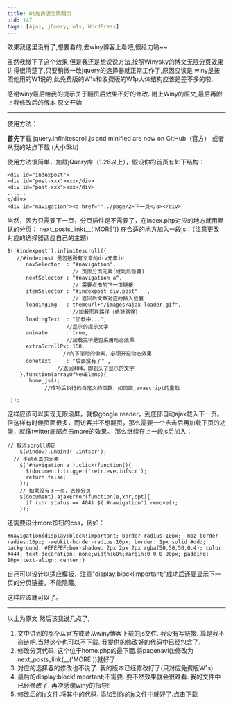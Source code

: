 ```yaml
---
title: W1免费版无限翻页
pid: 147
tags: [Ajax, jQuery, w1s, WordPress]
---
```

效果我这里没有了,想要看的,去winy博客上看吧,很给力哟~~

虽然我撤下了这个效果,但是我还是想说说方法,按照Winysky的博文[无限分页效果](http://winysky.com/unlimited-paging-effects)讲得很清楚了,只要稍微一改jquery的选择器就正常工作了,原因应该是 winy是按照他用的W1说的,此免费版的W1s和收费版的W1p大体结构应该是差不多的啦.

感谢winy最后给我的提示关于翻页后效果不好的修改.
附上Winy的原文,最后再附上我修改后的版本
原文开始

***
使用方法：

**首先**下载 jquery.infinitescroll.js and minified are now on GitHub（官方）
或者从我的站点下载 (大小5kb)

使用方法很简单，加载jQuery库（1.26以上），假设你的首页有如下结构：

    <div id="indexpost">
    <div id="post-xxx">xxx</div>
    <div id="post-xxx">xxx</div>
    ......
    </div>
    <div id="navigation"><a href=""../page/2>下一页</a></div>
当然，因为只需要下一页，分页插件是不需要了，在index.php对应的地方就用默认的分页：
next\_posts\_link(\_\_('MORE'))
在合适的地方加入一段js：（注意更改 对应的选择器适应自己的主题）

    $('#indexpost').infinitescroll({
       //#indexpost 是包括所有文章的div元素id
          navSelector  : "#navigation",
                         // 页面分页元素(成功后隐藏)
          nextSelector : "#navigation a",
                         // 需要点击的下一页链接
          itemSelector : "#indexpost div.post"   ,
                         // 返回后文章对应的插入位置
          loadingImg   : themeurl+"/images/ajax-loader.gif",
                         //加载图片路径（绝对路径）
          loadingText  : "加载中...",
                       //显示的提示文字
          animate      : true,
                       //加载完毕是否采用动态效果
          extraScrollPx: 150,
                      //向下滚动的像素，必须开启动态效果
          donetext     : "后面没有了" ,
                    //返回404，即到头了显示的文字
        },function(arrayOfNewElems){
           home_js();
                //成功后执行的自定义的函数，如页面javascript的重载

     });
这样应该可以实现无限滚屏，就像google reader，到底部自动ajax载入下一页。但这样有时候页面很多，而访客并不想翻页，那么需要一个点击后再加载下页的功能，就像twitter底部点击more的效果。
那么继续在上一段js后加入：

    // 取消scroll绑定
        $(window).unbind('.infscr');
      // 手动点击的元素
        $('#navigation a').click(function(){
          $(document).trigger('retrieve.infscr');
          return false;
        });
        // 如果没有下一页，去掉分页
        $(document).ajaxError(function(e,xhr,opt){
          if (xhr.status == 404) $('#navigation').remove();
        });
还需要设计more按钮的css，例如：

    #navigation{display:block!important; border-radius:10px; -moz-border-radius:10px; -webkit-border-radius:10px; border: 1px solid #ddd; background: #EFEFEF;box-shadow: 2px 2px 2px rgba(50,50,50,0.4); color: #444; text-decoration: none;width:60%;margin:0 0 0 90px; padding: 10px;text-align: center;}
自己可以设计以适应模板，注意“display:block!important;”成功后还要显示下一页的分页链接，不能隐藏。

这样应该就可以了。

***

以上为原文
然后该我说几点了,

1. 文中讲到的那个从官方或者从winy博客下载的js文件. 我没有写链接. 算是我不盗链吧.当然这个也可以不下载. 我提供的修改好的代码中已经包含了.
2. 修改分页代码. 这个位于home.php的最下面.将pagenavi();修改为next_posts_link(__('MORE'))就好了.
3. 对应的选择器的修改也不说了. 我的版本已经修改好了(只对应免费版W1s)
4. 最后的display:block!important;不需要. 要不然效果就会很难看. 我的文件中已经修改了. 再次感谢winy的指导!!
5. 修改后的js文件.将其中的代码. 添加到你的js文件中就好了.点击<a target="_blank" href="http://isayme.com/wp-content/uploads/2011/05/page.js">下载</a>
